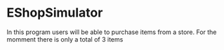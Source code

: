 # EShopSimulator
In this program users will be able to purchase items from a store.
For the momment there is only a total of 3 items
